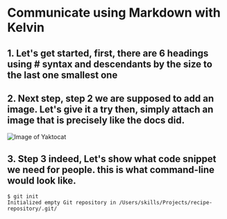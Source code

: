 # Communicate using Markdown with Kelvin
## 1. Let's get started, first, there are 6  headings using # syntax and descendants by the size to the last one smallest one ######
## 2. Next step, step 2 we are supposed to add an image. Let's give it a try then, simply attach an image that is precisely like the docs did.
![Image of Yaktocat](https://octodex.github.com/images/yaktocat.png)
## 3. Step 3 indeed, Let's show what code snippet we need for people. this is what command-line would look like.
```
$ git init
Initialized empty Git repository in /Users/skills/Projects/recipe-repository/.git/
```
